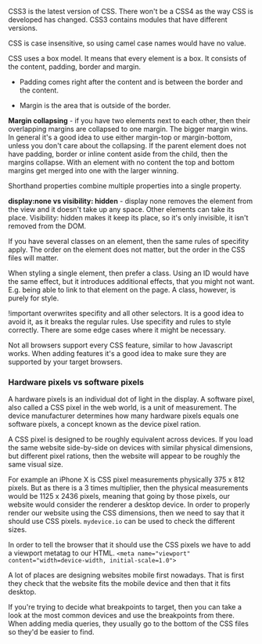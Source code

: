 CSS3 is the latest version of CSS. There won't be a CSS4 as the way CSS is developed
has changed. CSS3 contains modules that have different versions.

CSS is case insensitive, so using camel case names would have no value.

CSS uses a box model. It means that every element 
is a box. It consists of the content, padding, border
and margin.

* Padding comes right after the content and is between
the border and the content.

* Margin is the area that is outside of the border.

**Margin collapsing** - if you have two elements
next to each other, then their overlapping margins
are collapsed to one margin. The bigger margin wins.
In general it's a good idea to use either 
margin-top or margin-bottom, unless you don't care
about the collapsing. If the parent element does not
have padding, border or inline content aside from
the child, then the margins collapse. With an
element with no content the top and bottom margins
get merged into one with the larger winning.


Shorthand properties combine multiple properties
into a single property.

**display:none vs visibility: hidden** - display none removes the element from
the view and it doesn't take up any space. Other elements can take its place.
Visibility: hidden makes it keep its place, so it's only invisible, it isn't
removed from the DOM.

If you have several classes on an element, then the same
rules of specifity apply. The order on the element does not 
matter, but the order in the CSS files will matter.

When styling a single element, then prefer a class.
Using an ID would have the same effect, but it 
introduces additional effects, that you might not want.
E.g. being able to link to that element on the page.
A class, however, is purely for style.

!important overwrites specifity and all other selectors.
It is a good idea to avoid it, as it breaks the regular rules.
Use specifity and rules to style correctly. There are
some edge cases where it might be necessary.

Not all browsers support every CSS feature, 
similar to how Javascript works. When adding features
it's a good idea to make sure they are supported by
your target browsers. 

### Hardware pixels vs software pixels
A hardware pixels is an individual dot of light in the display. A software pixel, also called
a CSS pixel in the web world, is a unit of measurement. The device manufacturer determines how
many hardware pixels equals one software pixels, a concept known as the device pixel ration.

A CSS pixel is designed to be roughly equivalent across devices. If you load the same website
side-by-side on devices with similar physical dimensions, but different pixel rations, then the
website will appear to be roughly the same visual size. 

For example an iPhone X is CSS pixel measurements physically 375 x 812 pixels. But as there is a 
3 times multiplier, then the physical measurements would be 1125 x 2436 pixels, meaning that going
by those pixels, our website would consider the renderer a desktop device. In order to properly
render our website using the CSS dimensions, then we need to say that it should use CSS pixels.
`mydevice.io` can be used to check the different sizes.

In order to tell the browser that it should use the CSS pixels we have to add a viewport metatag
to our HTML. `<meta name="viewport" content="width=device-width, initial-scale=1.0">`

A lot of places are designing websites mobile first nowadays. That is first they check that the
website fits the mobile device and then that it fits desktop.

If you're trying to decide what breakpoints to target, then you can take a look at the most common
devices and use the breakpoints from there. When adding media queries, they usually go to the bottom
of the CSS files so they'd be easier to find.